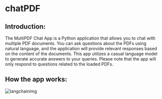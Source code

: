 # chatPDF
## Introduction:
The MultiPDF Chat App is a Python application that allows you to chat with multiple PDF documents. You can ask questions about the PDFs using natural language, and the application will provide relevant responses based on the content of the documents. This app utilizes a casual language model to generate accurate answers to your queries. Please note that the app will only respond to questions related to the loaded PDFs.
## How the app works:
![langchainimg](https://raw.githubusercontent.com/your-username/your-repository/master/path/to/your/image.jpg)





